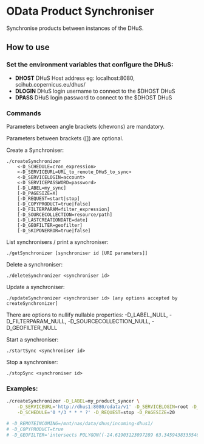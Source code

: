# OData Product Synchroniser
Synchronise products between instances of the DHuS.

## How to use

### Set the environment variables that configure the DHuS:

+ **DHOST** DHuS Host address eg: localhost:8080, scihub.copernicus.eu/dhus/
+ **DLOGIN** DHuS login username to connect to the $DHOST DHuS
+ **DPASS** DHuS login password to connect to the $DHOST DHuS

### Commands

Parameters between angle brackets (chevrons) are mandatory.

Parameters between brackets ([]) are optional.

Create a Synchroniser:
```
./createSynchronizer
    <-D_SCHEDULE=cron_expression>
    <-D_SERVICEURL=URL_to_remote_DHuS_to_sync>
    <-D_SERVICELOGIN=account>
    <-D_SERVICEPASSWORD=password>
    [-D_LABEL=my_sync]
    [-D_PAGESIZE=X]
    [-D_REQUEST=start|stop]
    [-D_COPYPRODUCT=true|false]
    [-D_FILTERPARAM=filter_expression]
    [-D_SOURCECOLLECTION=resource/path]
    [-D_LASTCREATIONDATE=date]
    [-D_GEOFILTER=geofilter]
    [-D_SKIPONERROR=true|false]
```

List synchronisers / print a synchroniser:
```
./getSynchronizer [synchroniser id [URI parameters]]
```

Delete a synchroniser:
```
./deleteSynchronizer <synchroniser id>
```

Update a synchroniser:
```
./updateSynchronizer <synchroniser id> [any options accepted by createSynchronizer]
```

There are options to nullify nullable properties: -D_LABEL_NULL, -D_FILTERPARAM_NULL, -D_SOURCECOLLECTION_NULL, -D_GEOFILTER_NULL

Start a synchroniser:
```
./startSync <synchroniser id>
```

Stop a synchroniser:
```
./stopSync <synchroniser id>
```

### Examples:

```bash
./createSynchronizer -D_LABEL=my_product_syncer \
    -D_SERVICEURL='http://dhus1:8080/odata/v1' -D_SERVICELOGIN=root -D_SERVICEPASSWORD=rootpassword \
    -D_SCHEDULE='0 */3 * * * ?' -D_REQUEST=stop -D_PAGESIZE=20

# -D_REMOTEINCOMING=/mnt/nas/data/dhus/incoming-dhus1/
# -D_COPYPRODUCT=true
# -D_GEOFILTER='intersects POLYGON((-24.61903123097289 63.345943833554685,-13.125342536439836 63.345943833554685,-13.125342536439836 66.61007811487349,-24.61903123097289 66.61007811487349,-24.61903123097289 63.345943833554685))'
```